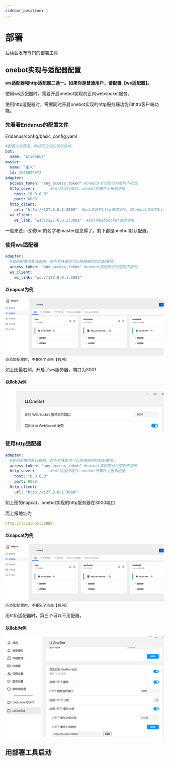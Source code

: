 ```yaml
---
sidebar_position: 1
---
```

# 部署
后续会发布专门的部署工具

## onebot实现与适配器配置
**ws适配器和http适配器二选一。如果你是普通用户，请配置【ws适配器】。**

使用ws适配器时，需要开启onebot实现的正向websocket服务。

使用http适配器时，需要同时开启onebot实现的http服务端功能和http客户端功能。
### 先看看Eridanus的配置文件
Eridanus/config/basic_config.yaml
```yaml
#配置文件预览，你打开之后应该长这样。
bot:
  name: "Eridanus"
master:
  name: "主人"
  id: 1840094972
adapter:
  access_token: "any_access_token" #onebot实现部分为空则不用改
  http_sever:       #bot的运行端口，onebot的事件上报到这里
    host: "0.0.0.0"
    port: 8080
  http_client:
    url: "http://127.0.0.1:3000"  #bot发送的http请求地址。即onebot实现的http sever地址
  ws_client:
    ws_link: "ws://127.0.0.1:3001"  #bot的websocket请求地址
```
一般来说，改改bot的名字和master信息得了。剩下都是onebot默认配置。
### 使用ws适配器
```yaml
adapter:
  #其他配置项暂且省略，这不意味着你可以随便删除别的配置项。
  access_token: "any_access_token" #onebot实现部分为空则不用改
  ws_client:
    ws_link: "ws://127.0.0.1:3001"
```
#### 以napcat为例
![img.png](核心功能/img/img.png)
`点添加配置时，不要忘了点击【启用】`

如上图最右侧，开启了ws服务器，端口为3001
#### 以llob为例
![img.png](核心功能/img/llob2.png)
### 使用http适配器
```yaml
adapter:
  #其他配置项暂且省略，这不意味着你可以随便删除别的配置项。
  access_token: "any_access_token" #onebot实现部分为空则不用改
  http_sever:       #bot的运行端口，onebot的事件上报到这里
    host: "0.0.0.0"
    port: 8080
  http_client:
    url: "http://127.0.0.1:3000" 
```
如上图的napcat，onebot实现的http服务器在3000端口

而上报地址为
```yaml
http://localhost:8080
```
#### 以napcat为例
![img.png](核心功能/img/img.png)
`点添加配置时，不要忘了点击【启用】`

用http适配器时，第三个可以不用配置。
#### 以llob为例
![img.png](核心功能/img/llob.png)
## 用部署工具启动




